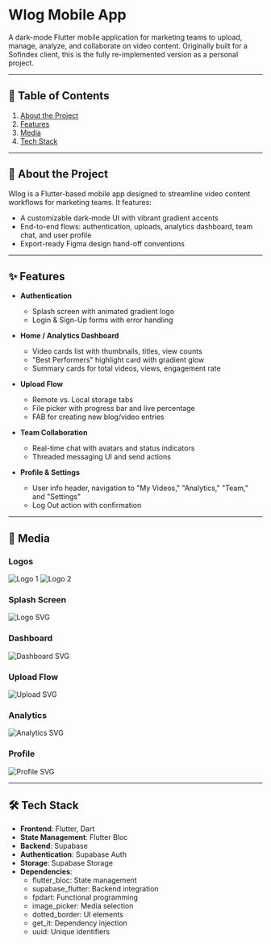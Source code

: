 # Wlog Mobile App

A dark-mode Flutter mobile application for marketing teams to upload, manage, analyze, and collaborate on video content. Originally built for a Sofindex client, this is the fully re-implemented version as a personal project.

---

## 📖 Table of Contents

1. [About the Project](#about-the-project)  
2. [Features](#features)  
3. [Media](#media)  
4. [Tech Stack](#tech-stack)  
---

## 📝 About the Project

Wlog is a Flutter-based mobile app designed to streamline video content workflows for marketing teams. It features:

- A customizable dark-mode UI with vibrant gradient accents  
- End-to-end flows: authentication, uploads, analytics dashboard, team chat, and user profile  
- Export-ready Figma design hand-off conventions

---

## ✨ Features

- **Authentication**  
  - Splash screen with animated gradient logo  
  - Login & Sign-Up forms with error handling  

- **Home / Analytics Dashboard**  
  - Video cards list with thumbnails, titles, view counts  
  - "Best Performers" highlight card with gradient glow  
  - Summary cards for total videos, views, engagement rate  

- **Upload Flow**  
  - Remote vs. Local storage tabs  
  - File picker with progress bar and live percentage  
  - FAB for creating new blog/video entries  

- **Team Collaboration**  
  - Real-time chat with avatars and status indicators  
  - Threaded messaging UI and send actions  

- **Profile & Settings**  
  - User info header, navigation to "My Videos," "Analytics," "Team," and "Settings"  
  - Log Out action with confirmation  

---

## 📸 Media

### Logos
![Logo 1](assets/media/1.png)   ![Logo 2](assets/media/2.png)  

### Splash Screen
 ![Logo SVG](assets/media/1.svg)


### Dashboard
  ![Dashboard SVG](assets/media/dashboard.svg)

### Upload Flow
 ![Upload SVG](assets/media/upload.svg)

### Analytics
![Analytics SVG](assets/media/analytics.svg)


### Profile
![Profile SVG](assets/media/profile.svg)

---

## 🛠️ Tech Stack

- **Frontend**: Flutter, Dart
- **State Management**: Flutter Bloc
- **Backend**: Supabase
- **Authentication**: Supabase Auth
- **Storage**: Supabase Storage
- **Dependencies**:
  - flutter_bloc: State management
  - supabase_flutter: Backend integration
  - fpdart: Functional programming
  - image_picker: Media selection
  - dotted_border: UI elements
  - get_it: Dependency injection
  - uuid: Unique identifiers
